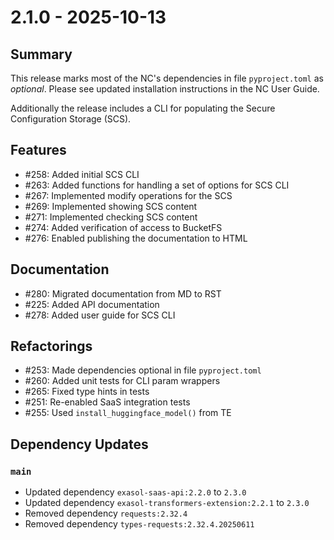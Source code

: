 # 2.1.0 - 2025-10-13
## Summary

This release marks most of the NC's dependencies in file `pyproject.toml` as _optional_.  Please see updated installation instructions in the NC User Guide.

Additionally the release includes a CLI for populating the Secure Configuration Storage (SCS).

## Features

* #258: Added initial SCS CLI
* #263: Added functions for handling a set of options for SCS CLI
* #267: Implemented modify operations for the SCS
* #269: Implemented showing SCS content
* #271: Implemented checking SCS content
* #274: Added verification of access to BucketFS
* #276: Enabled publishing the documentation to HTML

## Documentation

* #280: Migrated documentation from MD to RST
* #225: Added API documentation
* #278: Added user guide for SCS CLI

## Refactorings

* #253: Made dependencies optional in file `pyproject.toml`
* #260: Added unit tests for CLI param wrappers
* #265: Fixed type hints in tests
* #251: Re-enabled SaaS integration tests
* #255: Used `install_huggingface_model()` from TE

## Dependency Updates

### `main`
* Updated dependency `exasol-saas-api:2.2.0` to `2.3.0`
* Updated dependency `exasol-transformers-extension:2.2.1` to `2.3.0`
* Removed dependency `requests:2.32.4`
* Removed dependency `types-requests:2.32.4.20250611`

